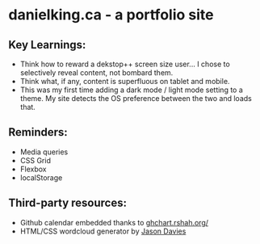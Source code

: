 # danielking.ca - a portfolio site

## Key Learnings:
- Think how to reward a dekstop++ screen size user... I chose to selectively reveal content, not bombard them.
- Think what, if any, content is superfluous on tablet and mobile.
- This was my first time adding a dark mode / light mode setting to a theme. My site detects the OS preference between the two and loads that.

## Reminders:
- Media queries
- CSS Grid
- Flexbox
- localStorage

## Third-party resources:
- Github calendar embedded thanks to  [ghchart.rshah.org/](https://ghchart.rshah.org/)
- HTML/CSS wordcloud generator by [Jason Davies](https://www.jasondavies.com/wordcloud/)